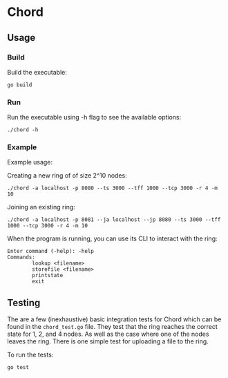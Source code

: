 # Chord

## Usage

### Build

Build the executable:

```
go build
```

### Run

Run the executable using -h flag to see the available options:

```
./chord -h
```

### Example

Example usage:

Creating a new ring of of size 2^10 nodes:

```
./chord -a localhost -p 8080 --ts 3000 --tff 1000 --tcp 3000 -r 4 -m 10
```

Joining an existing ring:

```
./chord -a localhost -p 8081 --ja localhost --jp 8080 --ts 3000 --tff 1000 --tcp 3000 -r 4 -m 10
```

When the program is running, you can use its CLI to interact with the ring:

```
Enter command (-help): -help
Commands:
        lookup <filename>
        storefile <filename>
        printstate
        exit
```

## Testing

The are a few (inexhaustive) basic integration tests for Chord which can be found in the `chord_test.go` file.
They test that the ring reaches the correct state for 1, 2, and 4 nodes. As well as the case where one of the nodes leaves the ring.
There is one simple test for uploading a file to the ring.

To run the tests:

```
go test
```
